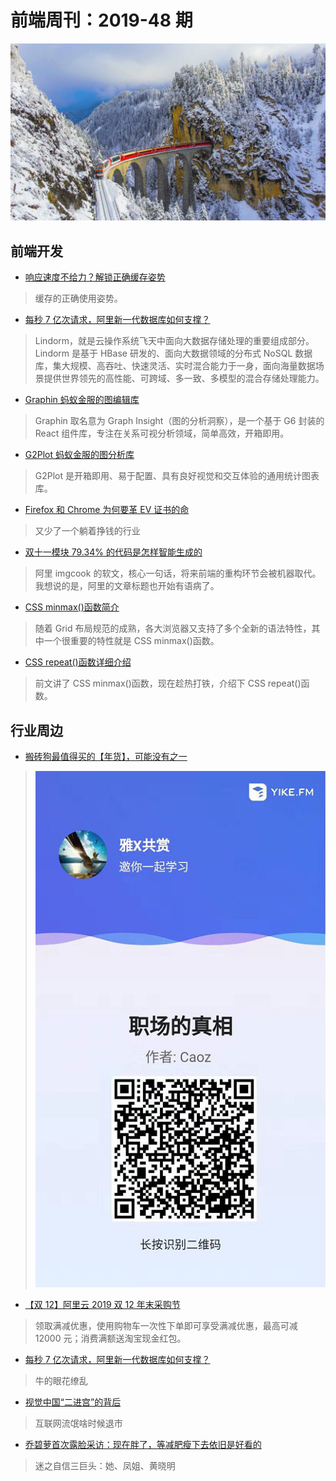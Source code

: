 # 前端周刊：2019-48 期

[![](../img/bing/20191213.png?imageMogr2/thumbnail/960x)](https://cn.bing.com/search?q=贝尔尼纳快车)

## 前端开发

- [响应速度不给力？解锁正确缓存姿势](https://mp.weixin.qq.com/s?__biz=MzIzOTU0NTQ0MA==&mid=2247492712&idx=1&sn=62c8986376677bd49f8df1cdf80e3d79)

> 缓存的正确使用姿势。

- [​ 每秒 7 亿次请求，阿里新一代数据库如何支撑？](https://mp.weixin.qq.com/s?__biz=MzIzOTU0NTQ0MA==&mid=2247492747&idx=1&sn=a7fdd8d83c9adccc272538630484f6d6)

> Lindorm，就是云操作系统飞天中面向大数据存储处理的重要组成部分。Lindorm 是基于 HBase 研发的、面向大数据领域的分布式 NoSQL 数据库，集大规模、高吞吐、快速灵活、实时混合能力于一身，面向海量数据场景提供世界领先的高性能、可跨域、多一致、多模型的混合存储处理能力。

- [Graphin 蚂蚁金服的图编辑库](https://antv-graphin.gitee.io/zh)

> Graphin 取名意为 Graph Insight（图的分析洞察），是一个基于 G6 封装的 React 组件库，专注在关系可视分析领域，简单高效，开箱即用。

- [G2Plot 蚂蚁金服的图分析库](https://antv-g2plot.gitee.io/zh)

> G2Plot 是开箱即用、易于配置、具有良好视觉和交互体验的通用统计图表库。

- [Firefox 和 Chrome 为何要革 EV 证书的命](https://dallaslu.com/why-firefox-chrome-kill-ev/)

> 又少了一个躺着挣钱的行业

- [双十一模块 79.34% 的代码是怎样智能生成的](https://fed.taobao.org/blog/taofed/do71ct/how-to-generate-code-intelligent/)

> 阿里 imgcook 的软文，核心一句话，将来前端的重构环节会被机器取代。我想说的是，阿里的文章标题也开始有语病了。

- [CSS minmax()函数简介](https://www.zhangxinxu.com/wordpress/2019/11/css-grid-minmax/)

> 随着 Grid 布局规范的成熟，各大浏览器又支持了多个全新的语法特性，其中一个很重要的特性就是 CSS minmax()函数。

- [CSS repeat()函数详细介绍](https://www.zhangxinxu.com/wordpress/2019/12/css-repeat/)

> 前文讲了 CSS minmax()函数，现在趁热打铁，介绍下 CSS repeat()函数。

## 行业周边

- [搬砖狗最值得买的【年货】，可能没有之一](https://refined-x.com/2019/12/16/2019-good-lesson/)

> ![职场的真相](../img/a/zhichangdezhenxiang.jpg)

- [【双 12】阿里云 2019 双 12 年末采购节](https://www.aliyun.com/1212/2019/home?userCode=y31qmczl)

> 领取满减优惠，使用购物车一次性下单即可享受满减优惠，最高可减 12000 元；消费满额送淘宝现金红包。

- [每秒 7 亿次请求，阿里新一代数据库如何支撑？](https://mp.weixin.qq.com/s?__biz=MzIzOTU0NTQ0MA==&mid=2247492747&idx=1&sn=a7fdd8d83c9adccc272538630484f6d6)

> 牛的眼花缭乱

- [视觉中国“二进宫”的背后](https://www.cnbeta.com/articles/tech/920149.htm)

> 互联网流氓啥时候退市

- [乔碧萝首次露脸采访：现在胖了，等减肥瘦下去依旧是好看的](https://www.cnbeta.com/articles/tech/919175.htm)

> 迷之自信三巨头：她、凤姐、黄晓明
